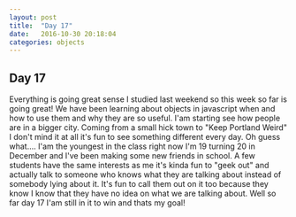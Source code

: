 ```yaml
---
layout: post
title:  "Day 17"
date:   2016-10-30 20:18:04
categories: objects
---
```


## Day 17
Everything is going great sense I studied last weekend so this week so far is going great! We have been learning about objects in javascript when and how to use them and why they are so useful. I'am starting see how people are in a bigger city. Coming from a small hick town to "Keep Portland Weird" I don't mind it at all it's fun to see something different every day. Oh guess what.... I'am the youngest in the class right now I'm 19 turning 20 in December and I've been making some new friends in school. A few students have the same interests as me it's kinda fun to "geek out" and actually talk to someone who knows what they are talking about instead of somebody lying about it. It's fun to call them out on it too because they know I know that they have no idea on what we are talking about. Well so far day 17 I'am still in it to win and thats my goal!
